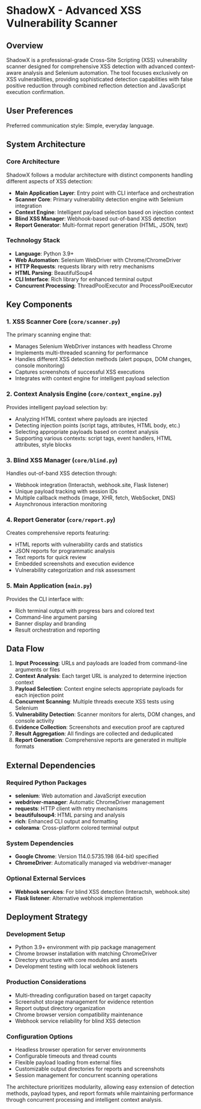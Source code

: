 # ShadowX - Advanced XSS Vulnerability Scanner

## Overview

ShadowX is a professional-grade Cross-Site Scripting (XSS) vulnerability scanner designed for comprehensive XSS detection with advanced context-aware analysis and Selenium automation. The tool focuses exclusively on XSS vulnerabilities, providing sophisticated detection capabilities with false positive reduction through combined reflection detection and JavaScript execution confirmation.

## User Preferences

Preferred communication style: Simple, everyday language.

## System Architecture

### Core Architecture
ShadowX follows a modular architecture with distinct components handling different aspects of XSS detection:

- **Main Application Layer**: Entry point with CLI interface and orchestration
- **Scanner Core**: Primary vulnerability detection engine with Selenium integration
- **Context Engine**: Intelligent payload selection based on injection context
- **Blind XSS Manager**: Webhook-based out-of-band XSS detection
- **Report Generator**: Multi-format report generation (HTML, JSON, text)

### Technology Stack
- **Language**: Python 3.9+
- **Web Automation**: Selenium WebDriver with Chrome/ChromeDriver
- **HTTP Requests**: requests library with retry mechanisms
- **HTML Parsing**: BeautifulSoup4
- **CLI Interface**: Rich library for enhanced terminal output
- **Concurrent Processing**: ThreadPoolExecutor and ProcessPoolExecutor

## Key Components

### 1. XSS Scanner Core (`core/scanner.py`)
The primary scanning engine that:
- Manages Selenium WebDriver instances with headless Chrome
- Implements multi-threaded scanning for performance
- Handles different XSS detection methods (alert popups, DOM changes, console monitoring)
- Captures screenshots of successful XSS executions
- Integrates with context engine for intelligent payload selection

### 2. Context Analysis Engine (`core/context_engine.py`)
Provides intelligent payload selection by:
- Analyzing HTML context where payloads are injected
- Detecting injection points (script tags, attributes, HTML body, etc.)
- Selecting appropriate payloads based on context analysis
- Supporting various contexts: script tags, event handlers, HTML attributes, style blocks

### 3. Blind XSS Manager (`core/blind.py`)
Handles out-of-band XSS detection through:
- Webhook integration (Interactsh, webhook.site, Flask listener)
- Unique payload tracking with session IDs
- Multiple callback methods (image, XHR, fetch, WebSocket, DNS)
- Asynchronous interaction monitoring

### 4. Report Generator (`core/report.py`)
Creates comprehensive reports featuring:
- HTML reports with vulnerability cards and statistics
- JSON reports for programmatic analysis
- Text reports for quick review
- Embedded screenshots and execution evidence
- Vulnerability categorization and risk assessment

### 5. Main Application (`main.py`)
Provides the CLI interface with:
- Rich terminal output with progress bars and colored text
- Command-line argument parsing
- Banner display and branding
- Result orchestration and reporting

## Data Flow

1. **Input Processing**: URLs and payloads are loaded from command-line arguments or files
2. **Context Analysis**: Each target URL is analyzed to determine injection context
3. **Payload Selection**: Context engine selects appropriate payloads for each injection point
4. **Concurrent Scanning**: Multiple threads execute XSS tests using Selenium
5. **Vulnerability Detection**: Scanner monitors for alerts, DOM changes, and console activity
6. **Evidence Collection**: Screenshots and execution proof are captured
7. **Result Aggregation**: All findings are collected and deduplicated
8. **Report Generation**: Comprehensive reports are generated in multiple formats

## External Dependencies

### Required Python Packages
- **selenium**: Web automation and JavaScript execution
- **webdriver-manager**: Automatic ChromeDriver management
- **requests**: HTTP client with retry mechanisms
- **beautifulsoup4**: HTML parsing and analysis
- **rich**: Enhanced CLI output and formatting
- **colorama**: Cross-platform colored terminal output

### System Dependencies
- **Google Chrome**: Version 114.0.5735.198 (64-bit) specified
- **ChromeDriver**: Automatically managed via webdriver-manager

### Optional External Services
- **Webhook services**: For blind XSS detection (Interactsh, webhook.site)
- **Flask listener**: Alternative webhook implementation

## Deployment Strategy

### Development Setup
- Python 3.9+ environment with pip package management
- Chrome browser installation with matching ChromeDriver
- Directory structure with core modules and assets
- Development testing with local webhook listeners

### Production Considerations
- Multi-threading configuration based on target capacity
- Screenshot storage management for evidence retention
- Report output directory organization
- Chrome browser version compatibility maintenance
- Webhook service reliability for blind XSS detection

### Configuration Options
- Headless browser operation for server environments
- Configurable timeouts and thread counts
- Flexible payload loading from external files
- Customizable output directories for reports and screenshots
- Session management for concurrent scanning operations

The architecture prioritizes modularity, allowing easy extension of detection methods, payload types, and report formats while maintaining performance through concurrent processing and intelligent context analysis.
